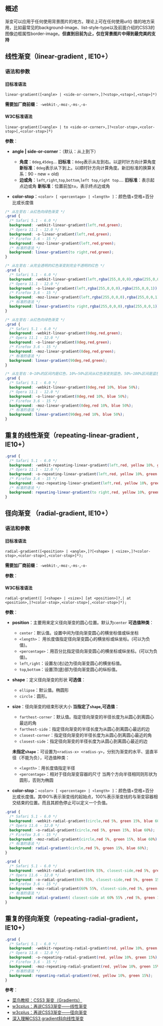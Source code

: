 ## 概述
渐变可以应用于任何使用背景图片的地方。理论上可在任何使用url() 值的地方采用，比如最常见的background-image、list-style-type以及前面介绍的CSS3的图像边框属性border-image。**但直到目前为止，仅在背景图片中得到最完美的支持**

## 线性渐变（linear-gradient , IE10+）
### 语法和参数
#### 旧标准语法
```
linear-gradient([<angle> | <side-or-corner>,]?<stop>,<stop>[,<stop>]*)
```
**需要加厂商前缀**：
`-webkit-`,`-moz-`,`-ms-`,`-o-`

#### W3C标准语法
```
linear-gradient([<angle> | to <side-or-corner>,]?<color-stop>,<color-stop>[,<color-stop>]*) 
```

**参数**：

- **angle | side-or-corner**：（默认：从上到下）
    - **角度**：`0deg`,`45deg`...
    **旧标准**：`0deg`表示从左到右。以逆时针方向计算角度  
    **新标准**：`0deg`表示从下到上。以顺时针方向计算角度。新旧标准的换算关系：90 - new = old)
    - **边或角**：`left`,`right`,`top`,`bottom`,`left top`,`right top`....
    **旧标准**：表示起点边或角
    **新标准**：位置前加`to`，表示终点边或角
    
- **color-stop**：`<color> [ <percentage> | <length> ]`：颜色值+空格+百分比或长度值


```css
/* 从左至右：从红色向绿色渐变 */
.grad {
  /* Safari 5.1 - 6.0 */
  background: -webkit-linear-gradient(left,red,green);
  /* Opera 11.1 - 12.0 */
  background: -o-linear-gradient(left,red,green);
  /* Firefox 3.6 - 15 */
  background: -moz-linear-gradient(left,red,green);
  /* 标准的语法 */
  background: linear-gradient(to right,red,green); 
}

/* 从左至右：从完全透明的红色渐变到完全不透明的红色 */
.grad {
  /* Safari 5.1 - 6.0 */
  background: -webkit-linear-gradient(left,rgba(255,0,0,0),rgba(255,0,0,1));
  /* Opera 11.1 - 12.0 */
  background: -o-linear-gradient(left,rgba(255,0,0,0),rgba(255,0,0,1));
  /* Firefox 3.6 - 15 */
  background: -moz-linear-gradient(left,rgba(255,0,0,0),rgba(255,0,0,1));
  /* 标准的语法 */
  background: linear-gradient(to right,rgba(255,0,0,0),rgba(255,0,0,1)); 
}

/* 从左至右：从红色向绿色渐变 */
.grad {
  /* Safari 5.1 - 6.0 */
  background: -webkit-linear-gradient(0deg,red,green);
  /* Opera 11.1 - 12.0 */
  background: -o-linear-gradient(0deg,red,green);
  /* Firefox 3.6 - 15 */
  background: -moz-linear-gradient(0deg,red,green);
  /* 标准的语法 */
  background: linear-gradient(90deg,red,green); 
}

/* 从左至右：0~10%的区间内是红色，10%~50%区间从红色渐变到蓝色，50%~100%区间是蓝色  */
.grad {
  /* Safari 5.1 - 6.0 */
  background: -webkit-linear-gradient(0deg,red 10%, blue 50%);
  /* Opera 11.1 - 12.0 */
  background: -o-linear-gradient(0deg,red 10%, blue 50%);
  /* Firefox 3.6 - 15 */
  background: -moz-linear-gradient(0deg,red 10%, blue 50%);
  /* 标准的语法 */
  background: linear-gradient(90deg,red 10%, blue 50%); 
}
```

## 重复的线性渐变（repeating-linear-gradient , IE10+）
```css
.grad {
  /* Safari 5.1 - 6.0 */
  background: -webkit-repeating-linear-gradient(left,red, yellow 10%, green 20%red, yellow 10%, green 20%);
  /* Opera 11.1 - 12.0 */
  background: -o-repeating-linear-gradient(left,red, yellow 10%, green 20%red, yellow 10%, green 20%);
  /* Firefox 3.6 - 15 */
  background: -moz-repeating-linear-gradient(left,red, yellow 10%, green 20%red, yellow 10%, green 20%);
  /* 标准的语法 */
  background: repeating-linear-gradient(to right,red, yellow 10%, green 20%red, yellow 10%, green 20%);
}
```

## 径向渐变 （radial-gradient, IE10+）
### 语法和参数
#### 旧标准语法
```
radial-gradient([<position> | <angle>,]?[<shape> | <size>,]?<color-stop>,<color-stop>[,<color-stop>]*);	
```
**需要加厂商前缀**：
`-webkit-`,`-moz-`,`-ms-`,`-o-`

**参数**：

#### W3C标准语法
```
radial-gradient([ [<shape> | <size>] [at <position>]?,| at <position>,]?<color-stop>,<color-stop>[,<color-stop>]*);
```
**参数**：

- **position**：主要用来定义径向渐变的圆心位置。默认为`center`
  **可选值种类**：
    - `center`：默认值。设置中间为径向渐变圆心的横坐标值或纵坐标
    - `<length>`： 用长度值指定径向渐变圆心的横坐标或纵坐标。(可以为负值)。
    - `<percentage>`：用百分比指定径向渐变圆心的横坐标或纵坐标。(可以为负值)。
    - `left`,`right`：设置左(右)边为径向渐变圆心的横坐标值。
    - `top`,`bottom`：设置顶(底)部为径向渐变圆心的纵标值。

- **shape**：定义径向渐变的形状
  **可选值**：
    - `ellipse`：默认值。椭圆形
    - `circle`：圆形。

- **size**：径向渐变的结束形状大小
  **当指定了`shape`,可选值**：
    - `farthest-corner`：默认值。指定径向渐变的半径长度为从圆心到离圆心最远的角
    - `farthest-side`：指定径向渐变的半径长度为从圆心到离圆心最远的边
    - `closest-corner`：指定径向渐变的半径长度为从圆心到离圆心最近的角
    - `closest-side`：指定径向渐变的半径长度为从圆心到离圆心最近的边

  **未指定`shape`**：可设置为`<radius-x> <radius-y>`，分别为渐变的水平、竖直半径（不能为负），可选值种类：
    - `<legnth>`：用长度值指定半径
    - `<percentage>`：相对于径向渐变容器的尺寸
    当两个方向半径相同则形状为圆形，否则为椭圆

- **color-stop**：`<color> [ <percentage> | <length> ]`：颜色值+空格+百分比或长度值。其中0%表示渐变线的起始点，100%表示渐变线的与渐变容器相交结束的位置。而且其颜色停止可以定义一个负值。

```css
.grad {
  /* Safari 5.1 - 6.0 */
  background: -webkit-radial-gradient(circle,red 5%, green 15%, blue 60%);
  /* Opera 11.6 - 12.0 */
  background: -o-radial-gradient(circle,red 5%, green 15%, blue 60%); 
  /* Firefox 3.6 - 15 */
  background: -moz-radial-gradient(circle,red 5%, green 15%, blue 60%); 
  /* 标准的语法 */
  background: radial-gradient(circle,red 5%, green 15%, blue 60%); 
}

.grad {
  /* Safari 5.1 - 6.0 */
  background: -webkit-radial-gradient(60% 55%, closest-side,red 5%, green 15%, blue 60%);
  /* Opera 11.6 - 12.0 */
  background: -o-radial-gradient(60% 55%, closest-side,red 5%, green 15%, blue 60%); 
  /* Firefox 3.6 - 15 */
  background: -moz-radial-gradient(60% 55%, closest-side,red 5%, green 15%, blue 60%); 
  /* 标准的语法 */
  background: radial-gradient( closest-side at 60% 55% ,red 5%, green 15%, blue 60%); 
}

```

## 重复的径向渐变（repeating-radial-gradient，IE10+）
```css
.grad {
  /* Safari 5.1 - 6.0 */
  background: -webkit-repeating-radial-gradient(red, yellow 10%, green 15%);
  /* Opera 11.6 - 12.0 */
  background: -o-repeating-radial-gradient(red, yellow 10%, green 15%);
  /* Firefox 3.6 - 15 */
  background: -moz-repeating-radial-gradient(red, yellow 10%, green 15%);
  /* 标准的语法 */
  background: repeating-radial-gradient(red, yellow 10%, green 15%);
}
```

**参考**：  
- [菜鸟教程：CSS3 渐变（Gradients）](http://www.runoob.com/css3/css3-gradients.html)
- [w3cplus：再说CSS3渐变——线性渐变](http://www.w3cplus.com/css3/new-css3-linear-gradient.html)
- [w3cplus：再说CSS3渐变——径向渐变](http://www.w3cplus.com/css3/new-css3-radial-gradient.html)
- [深入理解CSS3 gradient斜向线性渐变](http://www.zhangxinxu.com/wordpress/2013/09/%E6%B7%B1%E5%85%A5%E7%90%86%E8%A7%A3css3-gradient%E6%96%9C%E5%90%91%E7%BA%BF%E6%80%A7%E6%B8%90%E5%8F%98/)



